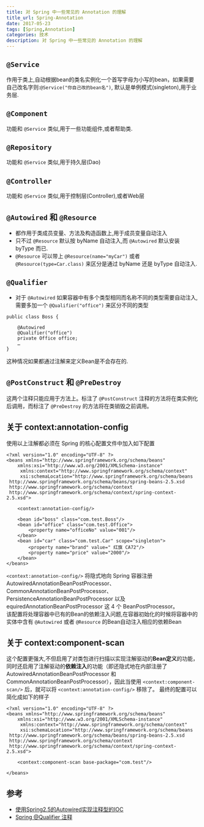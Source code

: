 ```yaml
---
title: 对 Spring 中一些常见的 Annotation 的理解
title_url: Spring-Annotation
date: 2017-05-23
tags: [Spring,Annotation]
categories: 技术
description: 对 Spring 中一些常见的 Annotation 的理解
---
```


## `@Service`

作用于类上,自动根据bean的类名实例化一个首写字母为小写的bean，如果需要自己改名字则:`@Service("你自己改的bean名")`, 默认是单例模式(singleton),用于业务层.

## `@Component`

功能和 `@Service` 类似,用于一些功能组件,或者帮助类.

## `@Repository`

功能和 `@Service` 类似,用于持久层(Dao)

## `@Controller`

功能和 `@Service` 类似,用于控制层(Controller),或者Web层

## `@Autowired` 和 `@Resource`

- 都作用于类成员变量、方法及构造函数上,用于成员变量自动注入
- 只不过 `@Resource` 默认按 byName 自动注入,而 `@Autowired` 默认安装 byType 而已.
- `@Resource` 可以带上 `@Resource(name="myCar")` 或者 `@Resource(type=Car.class)` 来区分是通过 byName 还是 byType 自动注入.

## `@Qualifier`
- 对于 `@Autowired` 如果容器中有多个类型相同而名称不同的类型需要自动注入,需要多加一个 `@Qualifier("office")` 来区分不同的类型
```
public class Boss {  

    @Autowired  
    @Qualifier("office")  
    private Office office;  
    …  
} 
```
这种情况如果都通过注解来定义Bean是不会存在的.

## `@PostConstruct` 和 `@PreDestroy`
这两个注释只能应用于方法上。标注了 `@PostConstruct` 注释的方法将在类实例化后调用，而标注了 `@PreDestroy` 的方法将在类销毁之前调用。  

## 关于 context:annotation-config

使用以上注解都必须在 Spring 的核心配置文件中加入如下配置
```
<?xml version="1.0" encoding="UTF-8" ?>  
<beans xmlns="http://www.springframework.org/schema/beans"  
    xmlns:xsi="http://www.w3.org/2001/XMLSchema-instance"  
     xmlns:context="http://www.springframework.org/schema/context"  
     xsi:schemaLocation="http://www.springframework.org/schema/beans   
 http://www.springframework.org/schema/beans/spring-beans-2.5.xsd  
 http://www.springframework.org/schema/context   
 http://www.springframework.org/schema/context/spring-context-2.5.xsd">  
   
    <context:annotation-config/>
    
    <bean id="boss" class="com.test.Boss"/>  
    <bean id="office" class="com.test.Office">  
        <property name="officeNo" value="001"/>  
    </bean>  
    <bean id="car" class="com.test.Car" scope="singleton">  
        <property name="brand" value=" 红旗 CA72"/>  
        <property name="price" value="2000"/>
    </bean>  
</beans>  
```

`<context:annotation-config/>` 将隐式地向 Spring 容器注册 AutowiredAnnotationBeanPostProcessor、CommonAnnotationBeanPostProcessor、PersistenceAnnotationBeanPostProcessor 以及 equiredAnnotationBeanPostProcessor 这 4 个 BeanPostProcessor。  
该配置将处理容器中已有的Bean的依赖注入问题,在容器初始化的时候将容器中的实体中含有 `@Autowired` 或者 `@Resource` 的Bean自动注入相应的依赖Bean

## 关于 context:component-scan

这个配置更强大,不但启用了对类包进行扫描以实现注解驱动的**Bean定义**的功能，同时还启用了注解驱动的**依赖注入**的功能（即还隐式地在内部注册了 AutowiredAnnotationBeanPostProcessor 和 CommonAnnotationBeanPostProcessor），因此当使用 `<context:component-scan/>` 后，就可以将 `<context:annotation-config/>` 移除了。 
最终的配置可以简化成如下的样子

```
<?xml version="1.0" encoding="UTF-8" ?>  
<beans xmlns="http://www.springframework.org/schema/beans"  
    xmlns:xsi="http://www.w3.org/2001/XMLSchema-instance"  
     xmlns:context="http://www.springframework.org/schema/context"  
     xsi:schemaLocation="http://www.springframework.org/schema/beans   
 http://www.springframework.org/schema/beans/spring-beans-2.5.xsd  
 http://www.springframework.org/schema/context   
 http://www.springframework.org/schema/context/spring-context-2.5.xsd">  
   
    <context:component-scan base-package="com.test"/>
    
</beans>
```

## 参考

- [使用Spring2.5的Autowired实现注释型的IOC](http://crabboy.iteye.com/blog/339840)
- [Spring @Qualifier 注释](http://wiki.jikexueyuan.com/project/spring/annotation-based-configuration/spring-qualifier-annotation.html)
